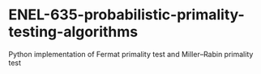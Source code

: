 # ENEL-635-probabilistic-primality-testing-algorithms
Python implementation of Fermat primality test and Miller–Rabin primality test
